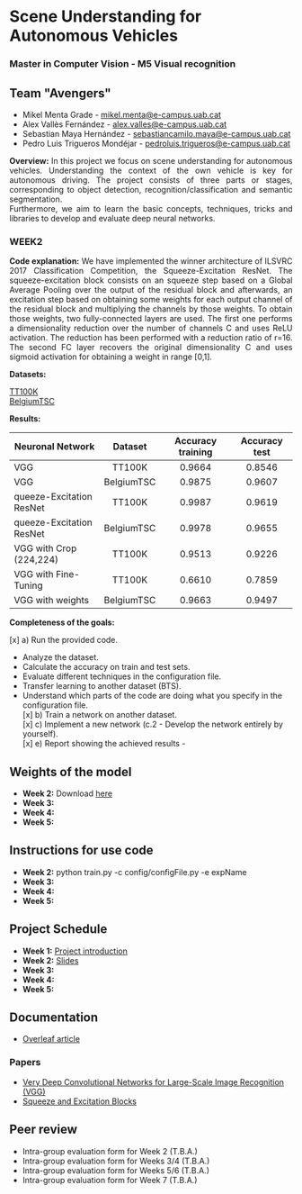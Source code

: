 # Scene Understanding for Autonomous Vehicles

### Master in Computer Vision - M5 Visual recognition

## Team "Avengers"
- Mikel Menta Grade - mikel.menta@e-campus.uab.cat
- Alex Vallès Fernández - alex.valles@e-campus.uab.cat
- Sebastian Maya Hernández - sebastiancamilo.maya@e-campus.uab.cat
- Pedro Luis Trigueros Mondéjar - pedroluis.trigueros@e-campus.uab.cat

<p align="justify"><b>Overview:</b> 
In this project we focus on scene understanding for autonomous vehicles. Understanding the context of the own vehicle is key for autonomous driving. The project consists of three parts or stages, corresponding to object detection, recognition/classification and semantic segmentation.<br/>
Furthermore, we aim to learn the basic concepts, techniques, tricks and libraries to develop and evaluate deep neural networks.
</p>

### WEEK2
<p align="justify"><b>Code explanation:</b>
We have implemented the winner architecture of ILSVRC 2017 Classification Competition, the Squeeze-Excitation ResNet. 
The squeeze-excitation block consists on an squeeze step based on a Global Average Pooling over the output of the residual block and afterwards, an excitation step based on obtaining some weights for each output channel of the residual block and multiplying the channels by those weights. To obtain those weights, two fully-connected layers are used. The first one performs a dimensionality reduction over the number of channels C and uses ReLU activation. The reduction has been performed with a reduction ratio of r=16. The second FC layer  recovers the original dimensionality C and uses sigmoid activation for obtaining a weight in range [0,1].
</p>

<p align="justify"><b>Datasets:</b>

[TT100K](http://cg.cs.tsinghua.edu.cn/traffic-sign/)<br/>
[BelgiumTSC](http://btsd.ethz.ch/shareddata/)
</p>

<p align="justify"><b>Results:</b>

| Neuronal Network         | Dataset     | Accuracy training  | Accuracy test |
| ------------------------ |:-----------:|:------------------:|:-------------:|
|VGG                       | TT100K      | 0.9664             | 0.8546        |
|VGG                       | BelgiumTSC  | 0.9875             | 0.9607        |
|queeze-Excitation ResNet  | TT100K      | 0.9987             | 0.9619        |
|queeze-Excitation ResNet  | BelgiumTSC  | 0.9978             | 0.9655        |
|VGG with Crop (224,224)   | TT100K      | 0.9513             | 0.9226        |
|VGG with Fine-Tuning      | TT100K      | 0.6610             | 0.7859        |
|VGG with weights          | BelgiumTSC  | 0.9663             | 0.9497        |

</p>

<b>Completeness of the goals:</b>

[x] a) Run the provided code.<br>
- Analyze the dataset.<br>
- Calculate the accuracy on train and test sets.<br>
- Evaluate different techniques in the configuration file.<br>
- Transfer learning to another dataset (BTS).<br>
- Understand which parts of the code are doing what you specify in the configuration file.<br>
[x] b) Train a network on another dataset.<br>
[x] c) Implement a new network (c.2 - Develop the network entirely by yourself).<br>
[x] e) Report showing the achieved results -<br>

## Weights of the model
*   **Week 2:** Download [here](https://drive.google.com/file/d/1Jpp32Rv_DRf0ml6YI4snDIONUjovq30b/view?usp=sharing)
*   **Week 3:**
*   **Week 4:**
*   **Week 5:**

## Instructions for use code 
*   **Week 2:** python train.py -c config/configFile.py -e expName
*   **Week 3:**
*   **Week 4:**
*   **Week 5:**

## Project Schedule
*   **Week 1:** [Project introduction](https://www.google.es)
*   **Week 2:** [Slides](https://docs.google.com/presentation/d/1rJLKQuK2cMjYeAlZBgj0RB2ovhd1AvWGDzMVq4Z844E/edit?usp=sharing)
*   **Week 3:**
*   **Week 4:**
*   **Week 5:**

## Documentation
- [Overleaf article](https://www.overleaf.com/read/fbhxbjqydfwx)

### Papers
- [Very Deep Convolutional Networks for Large-Scale Image Recognition (VGG)](https://www.overleaf.com/read/jwgpqfzvnwgk)
- [Squeeze and Excitation Blocks](https://www.overleaf.com/read/bxmpwjqhckmn)

## Peer review
- Intra-group evaluation form for Week 2 (T.B.A.)
- Intra-group evaluation form for Weeks 3/4 (T.B.A.)
- Intra-group evaluation form for Weeks 5/6 (T.B.A.)
- Intra-group evaluation form for Week 7 (T.B.A.)
